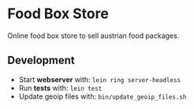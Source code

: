 # Food Box Store

Online food box store to sell austrian food packages.

## Development

* Start **webserver** with: `lein ring server-headless`
* Run **tests** with: `lein test`
* Update geoip files with: `bin/update_geoip_files.sh`
